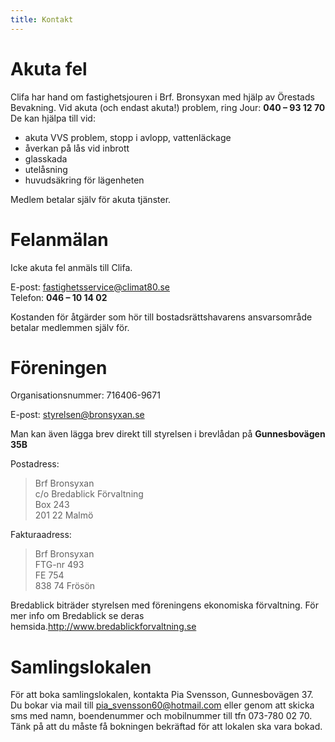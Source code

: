 ```yaml
---
title: Kontakt
---
```


Akuta fel
=========
Clifa har hand om fastighetsjouren i Brf. Bronsyxan med hjälp av Örestads Bevakning. Vid akuta (och endast akuta!) problem, ring Jour: **040 – 93 12 70** De kan hjälpa till vid:

- akuta VVS problem, stopp i avlopp, vattenläckage
- åverkan på lås vid inbrott
- glasskada
- utelåsning
- huvudsäkring för lägenheten

Medlem betalar själv för akuta tjänster.

Felanmälan
==========

Icke akuta fel anmäls till Clifa.

E-post: 	fastighetsservice@climat80.se  
Telefon: 	**046 – 10 14 02**

Kostanden för åtgärder som hör till bostadsrättshavarens ansvarsområde betalar medlemmen själv för.
 

Föreningen
==============

Organisationsnummer: 716406-9671

E-post: styrelsen@bronsyxan.se

Man kan även lägga brev direkt till styrelsen i brevlådan på **Gunnesbovägen 35B**

Postadress:

> Brf Bronsyxan  
> c/o Bredablick Förvaltning  
> Box 243  
> 201 22 Malmö  

Fakturaadress:

> Brf Bronsyxan  
> FTG-nr 493  
> FE 754  
> 838 74 Frösön  

Bredablick biträder styrelsen med föreningens ekonomiska förvaltning. För mer info om Bredablick se deras hemsida.http://www.bredablickforvaltning.se

Samlingslokalen
================

För att boka samlingslokalen, kontakta Pia Svensson, Gunnesbovägen 37. Du bokar via mail till pia_svensson60@hotmail.com eller genom att skicka sms med namn, boendenummer och mobilnummer till tfn 073-780 02 70. Tänk på att du måste få bokningen bekräftad för att lokalen ska vara bokad.

